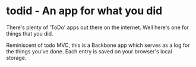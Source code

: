 # todid - An app for what you did

There's plenty of 'ToDo' apps out there on the internet. Well here's one for things that you did.

Reminiscent of todo MVC, this is a Backbone app which serves as a log for the things you've done. Each entry is saved on your browser's local storage.
